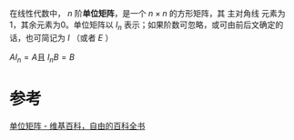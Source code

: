 
在线性代数中， $n$ 阶**单位矩阵**，是一个  $n\times n$ 的方形矩阵，其 主对角线 元素为1，其余元素为0。单位矩阵以 $I_n$ 表示；如果阶数可忽略，或可由前后文确定的话，也可简记为 $I$ （或者 $E$ ）

${\displaystyle AI_{n}=A}$且 ${\displaystyle I_{n}B=B}$
# 参考
[单位矩阵 - 维基百科，自由的百科全书](https://zh.wikipedia.org/zh-hans/%E5%96%AE%E4%BD%8D%E7%9F%A9%E9%99%A3)
